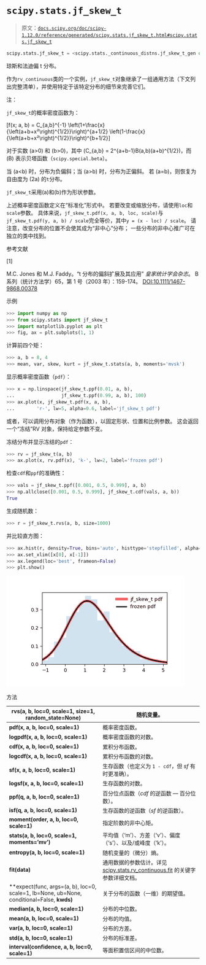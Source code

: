 # `scipy.stats.jf_skew_t`

> 原文：[`docs.scipy.org/doc/scipy-1.12.0/reference/generated/scipy.stats.jf_skew_t.html#scipy.stats.jf_skew_t`](https://docs.scipy.org/doc/scipy-1.12.0/reference/generated/scipy.stats.jf_skew_t.html#scipy.stats.jf_skew_t)

```py
scipy.stats.jf_skew_t = <scipy.stats._continuous_distns.jf_skew_t_gen object>
```

琼斯和法迪偏 t 分布。

作为`rv_continuous`类的一个实例，`jf_skew_t`对象继承了一组通用方法（下文列出完整清单），并使用特定于该特定分布的细节来完善它们。

注：

`jf_skew_t`的概率密度函数为：

\[f(x; a, b) = C_{a,b}^{-1} \left(1+\frac{x}{\left(a+b+x²\right)^{1/2}}\right)^{a+1/2} \left(1-\frac{x}{\left(a+b+x²\right)^{1/2}}\right)^{b+1/2}\]

对于实数 \(a>0\) 和 \(b>0\)，其中 \(C_{a,b} = 2^{a+b-1}B(a,b)(a+b)^{1/2}\)，而 \(B\) 表示贝塔函数（`scipy.special.beta`）。

当 \(a<b\) 时，分布为负偏斜；当 \(a>b\) 时，分布为正偏斜。 若 \(a=b\)，则恢复为自由度为 \(2a\) 的`t`分布。

`jf_skew_t`采用\(a\)和\(b\)作为形状参数。

上述概率密度函数定义在“标准化”形式中。 若要改变或缩放分布，请使用`loc`和`scale`参数。 具体来说，`jf_skew_t.pdf(x, a, b, loc, scale)`与`jf_skew_t.pdf(y, a, b) / scale`完全等价，其中`y = (x - loc) / scale`。 请注意，改变分布的位置不会使其成为“非中心”分布； 一些分布的非中心推广可在独立的类中找到。

参考文献

[1]

M.C. Jones 和 M.J. Faddy。“t 分布的偏斜扩展及其应用” *皇家统计学会杂志*。 B 系列（统计方法学）65，第 1 号（2003 年）：159-174。 [DOI:10.1111/1467-9868.00378](https://doi.org/10.1111/1467-9868.00378)

示例

```py
>>> import numpy as np
>>> from scipy.stats import jf_skew_t
>>> import matplotlib.pyplot as plt
>>> fig, ax = plt.subplots(1, 1) 
```

计算前四个矩：

```py
>>> a, b = 8, 4
>>> mean, var, skew, kurt = jf_skew_t.stats(a, b, moments='mvsk') 
```

显示概率密度函数（`pdf`）：

```py
>>> x = np.linspace(jf_skew_t.ppf(0.01, a, b),
...                 jf_skew_t.ppf(0.99, a, b), 100)
>>> ax.plot(x, jf_skew_t.pdf(x, a, b),
...        'r-', lw=5, alpha=0.6, label='jf_skew_t pdf') 
```

或者，可以调用分布对象（作为函数），以固定形状、位置和比例参数。 这会返回一个“冻结”RV 对象，保持给定参数不变。

冻结分布并显示冻结的`pdf`：

```py
>>> rv = jf_skew_t(a, b)
>>> ax.plot(x, rv.pdf(x), 'k-', lw=2, label='frozen pdf') 
```

检查`cdf`和`ppf`的准确性：

```py
>>> vals = jf_skew_t.ppf([0.001, 0.5, 0.999], a, b)
>>> np.allclose([0.001, 0.5, 0.999], jf_skew_t.cdf(vals, a, b))
True 
```

生成随机数：

```py
>>> r = jf_skew_t.rvs(a, b, size=1000) 
```

并比较直方图：

```py
>>> ax.hist(r, density=True, bins='auto', histtype='stepfilled', alpha=0.2)
>>> ax.set_xlim([x[0], x[-1]])
>>> ax.legend(loc='best', frameon=False)
>>> plt.show() 
```

![../../_images/scipy-stats-jf_skew_t-1.png](img/a983597b96475ba25f298cc7ed711b3d.png)

方法

| **rvs(a, b, loc=0, scale=1, size=1, random_state=None)** | 随机变量。 |
| --- | --- |
| **pdf(x, a, b, loc=0, scale=1)** | 概率密度函数。 |
| **logpdf(x, a, b, loc=0, scale=1)** | 概率密度函数的对数。 |
| **cdf(x, a, b, loc=0, scale=1)** | 累积分布函数。 |
| **logcdf(x, a, b, loc=0, scale=1)** | 累积分布函数的对数。 |
| **sf(x, a, b, loc=0, scale=1)** | 生存函数（也定义为 `1 - cdf`，但 *sf* 有时更准确）。 |
| **logsf(x, a, b, loc=0, scale=1)** | 生存函数的对数。 |
| **ppf(q, a, b, loc=0, scale=1)** | 百分位点函数（*cdf* 的逆函数 — 百分位数）。 |
| **isf(q, a, b, loc=0, scale=1)** | 生存函数的逆函数（*sf* 的逆函数）。 |
| **moment(order, a, b, loc=0, scale=1)** | 指定阶数的非中心矩。 |
| **stats(a, b, loc=0, scale=1, moments=’mv’)** | 平均值（‘m’）、方差（‘v’）、偏度（‘s’）、以及/或峰度（‘k’）。 |
| **entropy(a, b, loc=0, scale=1)** | 随机变量的（微分）熵。 |
| **fit(data)** | 通用数据的参数估计。详见 [scipy.stats.rv_continuous.fit](https://docs.scipy.org/doc/scipy/reference/generated/scipy.stats.rv_continuous.fit.html#scipy.stats.rv_continuous.fit) 的关键字参数详细文档。 |
| **expect(func, args=(a, b), loc=0, scale=1, lb=None, ub=None, conditional=False, **kwds)** | 关于分布的函数（一维）的期望值。 |
| **median(a, b, loc=0, scale=1)** | 分布的中位数。 |
| **mean(a, b, loc=0, scale=1)** | 分布的均值。 |
| **var(a, b, loc=0, scale=1)** | 分布的方差。 |
| **std(a, b, loc=0, scale=1)** | 分布的标准差。 |
| **interval(confidence, a, b, loc=0, scale=1)** | 等面积置信区间的中位数。 |
